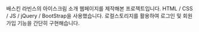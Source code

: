 배스킨 라빈스의 아이스크림 소개 웹페이지를 제작해본 프로젝트입니다.
HTML / CSS / JS / jQuery / BootStrap을 사용했습니다.
로컬스토리지를 활용하여 로그인 및 회원가입 기능을 간단히 구현해습니다.